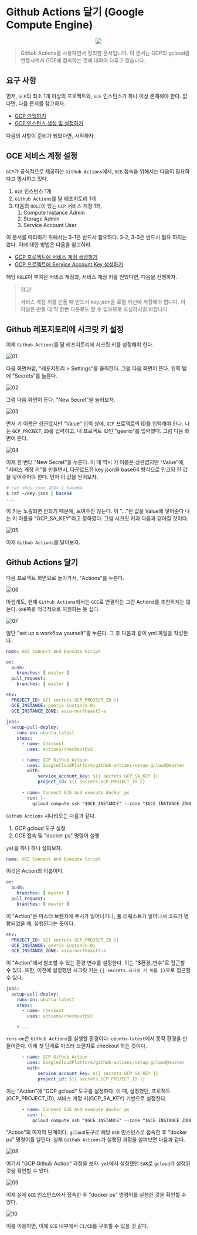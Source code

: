 # Github Actions 달기 (Google Compute Engine)

<center><img src="../logo.png"></center>

> Github Actions를 사용하면서 정리한 문서입니다. 이 문서는 GCP의 gcloud를 연동시켜서 GCE에 접속하는 것에 대하여 다루고 있습니다.

## 요구 사항

먼저, `GCP`의 최소 1개 이상의 프로젝트와, `GCE` 인스턴스가 하나 이상 존재해야 한다. 없다면, 다음 문서를 참고하자.

* [GCP 가입하기](https://gurumee92.github.io/2020/09/gcp-%EA%B0%80%EC%9E%85%ED%95%98%EA%B8%B0/)
* [GCE 인스턴스 생성 및 설정하기](https://gurumee92.github.io/2020/09/gce-%EC%9D%B8%EC%8A%A4%ED%84%B4%EC%8A%A4-%EC%83%9D%EC%84%B1-%EB%B0%8F-%EC%84%A4%EC%A0%95%ED%95%98%EA%B8%B0/)

다음의 사항이 준비가 되었다면, 시작하자.


## GCE 서비스 계정 설정

`GCP`가 공식적으로 제공하는 `Github Actions`에서, `GCE` 접속을 위해서는 다음이 필요하다고 명시하고 있다.

1. `GCE` 인스턴스 1개
2. `Github Actions`를 달 레포지토리 1개
3. 다음의 `ROLE`이 있는 `GCP` 서비스 계정 1개,
   1. Compute Instance Admin 
   2. Storage Admin 
   3. Service Account User 

이 문서를 따라하기 위해서는 3-1은 반드시 필요하다. 3-2, 3-3은 반드시 필요 하지는 않다. 이에 대한 방법은 다음을 참고하라.


* [GCP 프로젝트에 서비스 계정 생성하기](https://gurumee92.github.io/2020/10/gcp-%ED%94%84%EB%A1%9C%EC%A0%9D%ED%8A%B8%EC%97%90-%EC%84%9C%EB%B9%84%EC%8A%A4-%EA%B3%84%EC%A0%95-%EC%83%9D%EC%84%B1%ED%95%98%EA%B8%B0/)
* [GCP 프로젝트에 Service Account Key 생성하기](https://gurumee92.github.io/2020/10/gcp-%ED%94%84%EB%A1%9C%EC%A0%9D%ED%8A%B8%EC%97%90-service-account-key-%EC%83%9D%EC%84%B1%ED%95%98%EA%B8%B0/)

해당 `ROLE`이 부여된 서비스 계정과, 서비스 계정 키를 얻었다면, 다음을 진행하자.

> 참고!
> 
> 서비스 계정 키를 만들 때 반드시 key.json을 로컬 머신에 저장해야 합니다. 이 파일은 만들 때 딱 한번 다운로드 할 수 있으므로 조심하시길 바랍니다.


## Github 레포지토리에 시크릿 키 설정

이제 `Github Actions`를 달 레포지토리에 시크릿 키를 설정해야 한다.

![01](./01.png)

다음 화면처럼, "레포지토리 > Settings"를 클릭한다. 그럼 다음 화면이 뜬다. 왼쪽 탭에 "Secrets"를 눌른다.

![02](./02.png)

그럼 다음 화면이 뜬다. "New Secret"을 눌러보자.

![03](./03.png)

먼저 키 이름은 상관없지만 "Value" 입력 창에, `GCP` 프로젝트의 ID를 입력해야 한다. 나는 `GCP_PROJECT_ID`를 입력하고, 내 프로젝트 ID인 "geerio"를 입력했다. 그럼 다음 화면이 뜬다.

![04](./04.png)

이제 한 번더 "New Secret"을 누른다. 이 때 역시 키 이름은 상관없지만 "Value"에, "서비스 계정 키"를 만들면서, 다운로드한 key.json을 base64 방식으로 인코딩 한 값을 넣어주어야 한다. 먼저 이 값을 얻어보자.

```bash
# cat <key.json 경로> | base64
$ cat ~/key.json | base64
...
```

이 키는 노출되면 안되기 때문에, 보여주진 않는다. 이 "..."된 값을 Value에 넣어준다 나는 키 이름을 "GCP_SA_KEY"라고 정하였다. 그럼 시크릿 키과 다음과 같아질 것이다.

![05](./05.png)

이제 `Github Actions`를 달아보자.


## Github Actions 달기

다음 프로젝트 화면으로 돌아가서, "Actions"를 누른다.

![06](./06.png)

아쉽게도, 현재 `Github Actions`에서는 `GCE`로 연결하는 그런 Actions를 추천하지는 않는다. `GKE`쪽을 적극적으로 지원하는 듯 싶다. 

![07](./07.png)

일단 "set up a workflow yourself"를 누른다. 그 후 다음과 같이 yml 파일을 작성한다.

```yml
name: GCE Connect And Execute Script

on:
  push:
    branches: [ master ]
  pull_request:
    branches: [ master ]

env:
  PROJECT_ID: ${{ secrets.GCP_PROJECT_ID }}
  GCE_INSTANCE: geerio-instance-01	  
  GCE_INSTANCE_ZONE: asia-northeast3-a	
  
jobs:
  setup-pull-deploy:
    runs-on: ubuntu-latest
    steps:
      - name: Checkout
        uses: actions/checkout@v2

      - name: GCP Github Action
        uses: GoogleCloudPlatform/github-actions/setup-gcloud@master
        with:
            service_account_key: ${{ secrets.GCP_SA_KEY }}
            project_id: ${{ secrets.GCP_PROJECT_ID }}
      
      - name: Connect GCE And execute docker ps
        run: |-
          gcloud compute ssh "$GCE_INSTANCE" --zone "$GCE_INSTANCE_ZONE" -- 'docker ps'
```

`Github Actions` 시나리오는 다음과 같다.

1. GCP gcloud 도구 설정
2. GCE 접속 및 "docker ps" 명령어 실행

`yml`을 하나 하나 살펴보자.

```yml
name: GCE Connect And Execute Script
```

이것은 Action의 이름이다.

```yml
on:
  push:
    branches: [ master ]
  pull_request:
    branches: [ master ]
```

이 "Action"은 마스터 브랜치에 푸시가 일어나거나, 풀 리퀘스트가 일어나서 코드가 병합되었을 때, 실행된다는 뜻이다.

```yml
env:
  PROJECT_ID: ${{ secrets.GCP_PROJECT_ID }}
  GCE_INSTANCE: geerio-instance-01	  
  GCE_INSTANCE_ZONE: asia-northeast3-a	
```

이 "Action"에서 참조할 수 있는 환경 변수를 설정한다. 이는 "$환경_변수"로 접근할 수 있다. 또한, 이전에 설정했던 시크릿 키는 `{{ secrets.시크릿_키_이름 }}`으로 접근할 수 있다.

```yml
jobs:
  setup-pull-deploy:
    runs-on: ubuntu-latest
    steps:
      - name: Checkout
        uses: actions/checkout@v2

    # ...
```

`runs-on`은 `Github Actions`를 실행할 환경이다. `ubuntu-latest`에서 동작 환경을 만들어준다. 이제 첫 단계로 마스터 브랜치로 checkout 하는 것이다.

```yml
      - name: GCP Github Action
        uses: GoogleCloudPlatform/github-actions/setup-gcloud@master
        with:
            service_account_key: ${{ secrets.GCP_SA_KEY }}
            project_id: ${{ secrets.GCP_PROJECT_ID }}
```

이는 "Action"에 "GCP gcloud" 도구를 설정하다. 이 때, 설정했던, 프로젝트(GCP_PROJECT_ID), 서비스 계정 키(GCP_SA_KEY) 기반으로 설정한다.

```yml
      - name: Connect GCE And execute docker ps
        run: |-
          gcloud compute ssh "$GCE_INSTANCE" --zone "$GCE_INSTANCE_ZONE" -- 'docker ps'
```

"Action"의 마지막 단계이다. `gcloud`도구로 해당 `GCE` 인스턴스로 접속한 후 "docker ps" 명령어를 날린다. 실제 `Github Actions`가 실행된 과정을 살펴보면 다음과 같다.

![08](./08.png)

여기서 "GCP Github Action" 과정을 보자. `yml`에서 설정했던 `SAK`로 `gcloud`가 설정된 것을 확인할 수 있다.

![09](./09.png)

이제 실제 `GCE` 인스턴스에서 접속한 후 "docker ps" 명령어를 실행한 것을 확인할 수 있다.

![10](./10.png)

이를 이용하면, 이제 `GCE` 내부에서 `CI/CD`를 구축할 수 있을 것 같다.